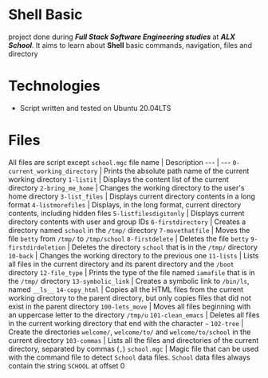 # Shell Basic
project done during **_Full Stack Software Engineering studies_** at **_ALX School_**. It aims to learn about **Shell** basic commands, navigation, files and directory
# Technologies
* Script written and tested on Ubuntu 20.04LTS
# Files 
All files are script except `school.mgc`
file name | Description
--- | ---
`0-current_working_directory` | Prints the absolute path name of the current working directory
`1-listit` | Displays the content list of the current directory
`2-bring_me_home` | Changes the working directory to the user's home directory
`3-list_files` | Displays current directory contents in a long format
`4-listmorefiles` | Displays, in the long format, current directory contents, including hidden files
`5-listfilesdigitonly` | Displays current directory contents with user and group IDs
`6-firstdirectory` | Creates a directory named `school` in the `/tmp/` directory
`7-movethatfile` | Moves the file `betty` from `/tmp/` to `/tmp/school`
`8-firstdelete` | Deletes the file `betty`
`9-firstdirdeletion` | Deletes the directory `school` that is in the `/tmp/` directory
`10-back` | Changes the working directory to the previous one
`11-lists` | Lists all files in the current directory and its parent directory and the `/boot` directory 
`12-file_type` | Prints the type of the file named `iamafile` that is in the `/tmp/` directory
`13-symbolic_link` | Creates a symbolic link to `/bin/ls`, named `__ls__`
`14-copy_html` | Copies all the HTML files from the current working directory to the parent directory, but only copies files that did not exist in the parent directory
`100-lets_move` | Moves all files beginning with an uppercase letter to the directory `/tmp/u`
`101-clean_emacs` | Deletes all files in the current working directory that end with the character `~`
`102-tree` | Create the directories `welcome/`, `welcome/to/` and `welcome/to/school` in the current directory
`103-commas` | Lists all the files and directories of the current directory, separated by commas (`,`)
`school.mgc` | Magic file that can be used with the command file to detect `School` data files. `School` data files always contain the string `SCHOOL` at offset 0
